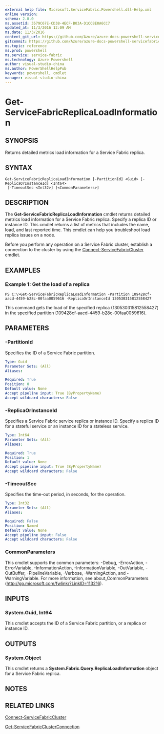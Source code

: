 ```yaml
---
external help file: Microsoft.ServiceFabric.Powershell.dll-Help.xml
online version:
schema: 2.0.0
ms.assetid: 3579C67E-CD38-4ECF-B03A-D1CC8E0A6CC7
updated_at: 11/3/2016 12:09 AM
ms.date: 11/3/2016
content_git_url: https://github.com/Azure/azure-docs-powershell-servicefabric/blob/master/Service-Fabric-cmdlets/ServiceFabric/vlatest/Get-ServiceFabricReplicaLoadInformation.md
gitcommit: https://github.com/Azure/azure-docs-powershell-servicefabric/blob/1ee1eb862e0b78a20a656aad5e958efd0f11f85c/Service-Fabric-cmdlets/ServiceFabric/vlatest/Get-ServiceFabricReplicaLoadInformation.md
ms.topic: reference
ms.prod: powershell
ms.service: service-fabric
ms.technology: Azure Powershell
author: visual-studio-china
ms.author: PowerShellHelpPub
keywords: powershell, cmdlet
manager: visual-studio-china
---
```


# Get-ServiceFabricReplicaLoadInformation

## SYNOPSIS
Returns detailed metrics load information for a Service Fabric replica.

## SYNTAX

```
Get-ServiceFabricReplicaLoadInformation [-PartitionId] <Guid> [-ReplicaOrInstanceId] <Int64>
 [-TimeoutSec <Int32>] [<CommonParameters>]
```

## DESCRIPTION
The **Get-ServiceFabricReplicaLoadInformation** cmdlet returns detailed metrics load information for a Service Fabric replica.
Specify a replica ID or instance ID.
This cmdlet returns a list of metrics that includes the name, load, and last reported time.
This cmdlet can help you troubleshoot load replica issues on a node.

Before you perform any operation on a Service Fabric cluster, establish a connection to the cluster by using the [Connect-ServiceFabricCluster](./Connect-ServiceFabricCluster.md) cmdlet.

## EXAMPLES

### Example 1: Get the load of a replica
```
PS C:\>Get-ServiceFabricReplicaLoadInformation -Partition 109428cf-aacd-4459-b28c-00faa0059616 -ReplicaOrInstanceId 130530315812558427
```

This command gets the load of the specified replica (130530315812558427) in the specified partition (109428cf-aacd-4459-b28c-00faa0059616).

## PARAMETERS

### -PartitionId
Specifies the ID of a Service Fabric partition.

```yaml
Type: Guid
Parameter Sets: (All)
Aliases:

Required: True
Position: 0
Default value: None
Accept pipeline input: True (ByPropertyName)
Accept wildcard characters: False
```

### -ReplicaOrInstanceId
Specifies a Service Fabric service replica or instance ID.
Specify a replica ID for a stateful service or an instance ID for a stateless service.

```yaml
Type: Int64
Parameter Sets: (All)
Aliases:

Required: True
Position: 1
Default value: None
Accept pipeline input: True (ByPropertyName)
Accept wildcard characters: False
```

### -TimeoutSec
Specifies the time-out period, in seconds, for the operation.

```yaml
Type: Int32
Parameter Sets: (All)
Aliases:

Required: False
Position: Named
Default value: None
Accept pipeline input: False
Accept wildcard characters: False
```

### CommonParameters
This cmdlet supports the common parameters: -Debug, -ErrorAction, -ErrorVariable, -InformationAction, -InformationVariable, -OutVariable, -OutBuffer, -PipelineVariable, -Verbose, -WarningAction, and -WarningVariable. For more information, see about_CommonParameters (http://go.microsoft.com/fwlink/?LinkID=113216).

## INPUTS

### System.Guid, Int64
This cmdlet accepts the ID of a Service Fabric partition, or a replica or instance ID.

## OUTPUTS

### System.Object
This cmdlet returns a **System.Fabric.Query.ReplicaLoadInformation** object for a Service Fabric replica.

## NOTES

## RELATED LINKS

[Connect-ServiceFabricCluster](xref:ServiceFabric/vlatest/Connect-ServiceFabricCluster.md)

[Get-ServiceFabricClusterConnection](xref:ServiceFabric/vlatest/Get-ServiceFabricClusterConnection.md)
